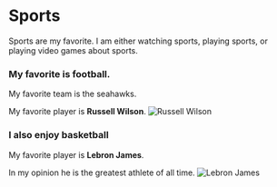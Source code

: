 # Sports
Sports are my favorite. I am either watching sports, playing sports, or playing video games about sports.
### My favorite is football.
My favorite team is the seahawks.

My favorite player is **Russell Wilson**.
![Russell Wilson](https://static.seattletimes.com/wp-content/uploads/2018/09/184732-1560x1301.jpg)
### I also enjoy basketball
My favorite player is **Lebron James**.

In my opinion he is the greatest athlete of all time.
![Lebron James](https://fadeawayworld.net/wp-content/uploads/2020/04/Mikal-Bridges-Says-LeBron-James-Would-Average-90-Points-On-The-86-Celtics.jpg?x46336)

